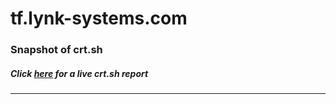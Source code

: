 # tf.lynk-systems.com
### Snapshot of crt.sh
##### Click [here](https://crt.sh/?q=3A0996219F84FD7ADC14C35250C55B6DEAED3D36ABA4088C3D1C0472900B2664) for a live crt.sh report

---
